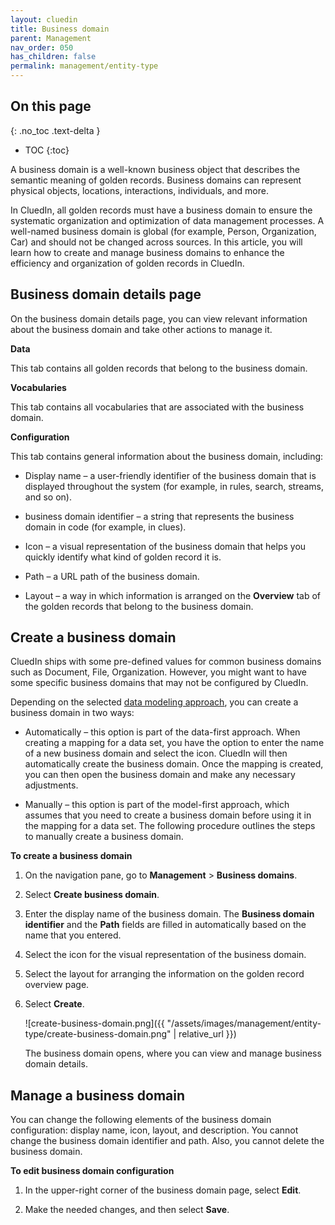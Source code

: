 ```yaml
---
layout: cluedin
title: Business domain
parent: Management
nav_order: 050
has_children: false
permalink: management/entity-type
---
```

## On this page
{: .no_toc .text-delta }
- TOC
{:toc}

A business domain is a well-known business object that describes the semantic meaning of golden records. Business domains can represent physical objects, locations, interactions, individuals, and more.

In CluedIn, all golden records must have a business domain to ensure the systematic organization and optimization of data management processes. A well-named business domain is global (for example, Person, Organization, Car) and should not be changed across sources. In this article, you will learn how to create and manage business domains to enhance the efficiency and organization of golden records in CluedIn.

## Business domain details page

On the business domain details page, you can view relevant information about the business domain and take other actions to manage it.

**Data**

This tab contains all golden records that belong to the business domain.

**Vocabularies**

This tab contains all vocabularies that are associated with the business domain.

**Configuration**

This tab contains general information about the business domain, including:

- Display name – a user-friendly identifier of the business domain that is displayed throughout the system (for example, in rules, search, streams, and so on).

- business domain identifier – a string that represents the business domain in code (for example, in clues).

- Icon – a visual representation of the business domain that helps you quickly identify what kind of golden record it is.

- Path – a URL path of the business domain.

- Layout – a way in which information is arranged on the **Overview** tab of the golden records that belong to the business domain.

## Create a business domain

CluedIn ships with some pre-defined values for common business domains such as Document, File, Organization. However, you might want to have some specific business domains that may not be configured by CluedIn.

Depending on the selected [data modeling approach](/management/data-catalog/modeling-approaches), you can create a business domain in two ways:

- Automatically – this option is part of the data-first approach. When creating a mapping for a data set, you have the option to enter the name of a new business domain and select the icon. CluedIn will then automatically create the business domain. Once the mapping is created, you can then open the business domain and make any necessary adjustments.

- Manually – this option is part of the model-first approach, which assumes that you need to create a business domain before using it in the mapping for a data set. The following procedure outlines the steps to manually create a business domain.

**To create a business domain**

1. On the navigation pane, go to **Management** > **Business domains**.

1. Select **Create business domain**.

1. Enter the display name of the business domain. The **Business domain identifier** and the **Path** fields are filled in automatically based on the name that you entered.

1. Select the icon for the visual representation of the business domain.

1. Select the layout for arranging the information on the golden record overview page.

1. Select **Create**.

    ![create-business-domain.png]({{ "/assets/images/management/entity-type/create-business-domain.png" | relative_url }})

    The business domain opens, where you can view and manage business domain details.

## Manage a business domain

You can change the following elements of the business domain configuration: display name, icon, layout, and description. You cannot change the business domain identifier and path. Also, you cannot delete the business domain.

**To edit business domain configuration**

1. In the upper-right corner of the business domain page, select **Edit**.

1. Make the needed changes, and then select **Save**.